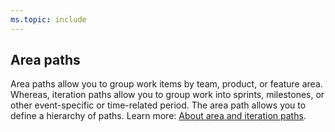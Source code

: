 ```yaml
---
ms.topic: include
---
```

 
## Area paths
Area paths allow you to group work items by team, product, or feature area. Whereas, iteration paths allow you to group work into sprints, milestones, or other event-specific or time-related period. The area path allows you to define a hierarchy of paths. Learn more: [About area and iteration paths](/vsts/organizations/settings/about-areas-iterations).